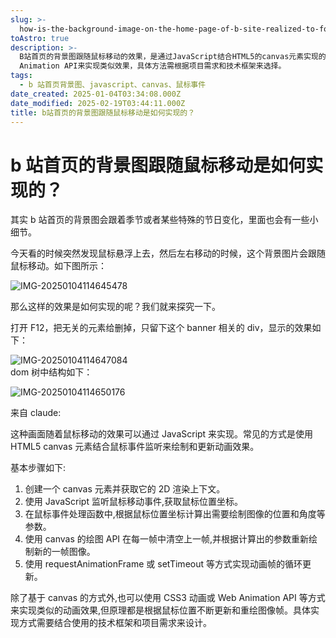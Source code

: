 ```yaml
---
slug: >-
  how-is-the-background-image-on-the-home-page-of-b-site-realized-to-follow-the-mouse-movement
toAstro: true
description: >-
  B站首页的背景图跟随鼠标移动的效果，是通过JavaScript结合HTML5的canvas元素实现的。具体步骤包括创建canvas元素、监听鼠标移动事件以获取位置坐标、根据鼠标位置计算图像绘制参数、使用canvas的绘图API更新图像帧，并通过requestAnimationFrame实现动画循环。这种技术不仅限于canvas，也可以使用CSS3动画或Web
  Animation API来实现类似效果，具体方法需根据项目需求和技术框架来选择。
tags:
  - b 站首页背景图、javascript、canvas、鼠标事件
date_created: 2025-01-04T03:34:08.000Z
date_modified: 2025-02-19T03:44:11.000Z
title: b站首页的背景图跟随鼠标移动是如何实现的？
---
```


# b 站首页的背景图跟随鼠标移动是如何实现的？

其实 b 站首页的背景图会跟着季节或者某些特殊的节日变化，里面也会有一些小细节。

今天看的时候突然发现鼠标悬浮上去，然后左右移动的时候，这个背景图片会跟随鼠标移动。如下图所示：

![IMG-20250104114645478](/mdImages/IMG-20250104114645478.gif)

那么这样的效果是如何实现的呢？我们就来探究一下。

打开 F12，把无关的元素给删掉，只留下这个 banner 相关的 div，显示的效果如下：

![IMG-20250104114647084](/mdImages/IMG-20250104114647084.png)  
dom 树中结构如下：

![IMG-20250104114650176](/mdImages/IMG-20250104114650176.png)

来自 claude:

这种画面随着鼠标移动的效果可以通过 JavaScript 来实现。常见的方式是使用 HTML5 canvas 元素结合鼠标事件监听来绘制和更新动画效果。

基本步骤如下:

1. 创建一个 canvas 元素并获取它的 2D 渲染上下文。
2. 使用 JavaScript 监听鼠标移动事件,获取鼠标位置坐标。
3. 在鼠标事件处理函数中,根据鼠标位置坐标计算出需要绘制图像的位置和角度等参数。
4. 使用 canvas 的绘图 API 在每一帧中清空上一帧,并根据计算出的参数重新绘制新的一帧图像。
5. 使用 requestAnimationFrame 或 setTimeout 等方式实现动画帧的循环更新。

除了基于 canvas 的方式外,也可以使用 CSS3 动画或 Web Animation API 等方式来实现类似的动画效果,但原理都是根据鼠标位置不断更新和重绘图像帧。具体实现方式需要结合使用的技术框架和项目需求来设计。

